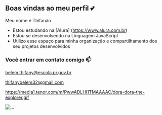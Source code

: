 ## Boas vindas ao meu perfil 💕

Meu nome é Thifanão

- Estou estudando na [Alura] (https://www.alura.com.br)
- Estou se desenvolvendo na Línguagem JavaScript
- Utilizo esse espaço para minha organização e compartilhamento dos seu projetos desenvolvidos

### Você entrar em contato comigo 📫

belem.thifany@escola.pr.gov.br

thifanybelem32@gmail.com

https://media1.tenor.com/m/PwwADLHI1TMAAAAC/dora-dora-the-explorer.gif


![...](https://media1.tenor.com/m/PwwADLHI1TMAAAAC/dora-dora-the-explorer.gif)
